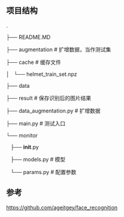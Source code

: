## 项目结构

.

├── README.MD

├── augmentation                          # 扩增数据，当作测试集

├── cache 					       # 缓存文件

│   └── helmet_train_set.npz

├── data

├── result   					# 保存识别后的图片结果

├── data_augmentation.py            # 扩增数据

├── main.py					# 测试入口

└── monitor

        ├── __init__.py

        ├── models.py				# 模型

        └── params.py			# 配置参数

## 参考

https://github.com/ageitgey/face_recognition